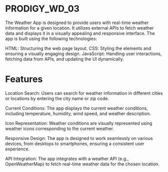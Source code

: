 # PRODIGY_WD_03
The Weather App is designed to provide users with real-time weather information for a given location. It utilizes external APIs to fetch weather data and displays it in a visually appealing and responsive interface. The app is built using the following technologies:

HTML: Structuring the web page layout.
CSS: Styling the elements and ensuring a visually engaging design.
JavaScript: Handling user interactions, fetching data from APIs, and updating the UI dynamically.
# Features
Location Search: Users can search for weather information in different cities or locations by entering the city name or zip code.

Current Conditions: The app displays the current weather conditions, including temperature, humidity, wind speed, and weather description.

Icon Representation: Weather conditions are visually represented using weather icons corresponding to the current weather.

Responsive Design: The app is designed to work seamlessly on various devices, from desktops to smartphones, ensuring a consistent user experience.

API Integration: The app integrates with a weather API (e.g., OpenWeatherMap) to fetch real-time weather data for the chosen location.
